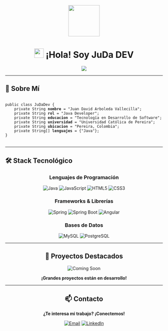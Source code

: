<div align="center">
  <img src="https://media.giphy.com/media/L1R1tvI9svkIWwpVYr/giphy.gif" width="100"/>
</div>

<h1 align="center">
  <img src="https://media.giphy.com/media/hvRJCLFzcasrR4ia7z/giphy.gif" width="30px"/>
  ¡Hola! Soy JuDa DEV
</h1>

<div align="center">
  <img src="https://readme-typing-svg.herokuapp.com/?lines=Java+Developer;Siempre+Aprendiendo!&font=Fira%20Code&center=true&width=440&height=45&color=f75c7e&vCenter=true&size=22">
</div>

---

## 🚀 Sobre Mí

<pre>
<code>
public class JuDaDev {
    private String <strong>nombre</strong> = "Juan David Arboleda Vallecilla";
    private String <strong>rol</strong> = "Java Developer";
    private String <strong>educacion</strong> = "Tecnología en Desarrollo de Software";
    private String <strong>universidad</strong> = "Universidad Católica de Pereira";
    private String <strong>ubicacion</strong> = "Pereira, Colombia";
    private String[] <strong>lenguajes</strong> = {"Java"};
}
</code>
</pre>


---

## 🛠️ Stack Tecnológico

<div align="center">

### Lenguajes de Programación
![Java](https://img.shields.io/badge/Java-ED8B00?style=for-the-badge&logo=openjdk&logoColor=white)
![JavaScript](https://img.shields.io/badge/JavaScript-F7DF1E?style=for-the-badge&logo=javascript&logoColor=black)
![HTML5](https://img.shields.io/badge/HTML5-E34F26?style=for-the-badge&logo=html5&logoColor=white)
![CSS3](https://img.shields.io/badge/CSS3-1572B6?style=for-the-badge&logo=css3&logoColor=white)

### Frameworks & Librerías
![Spring](https://img.shields.io/badge/Spring-6DB33F?style=for-the-badge&logo=spring&logoColor=white)
![Spring Boot](https://img.shields.io/badge/Spring_Boot-F2F4F9?style=for-the-badge&logo=spring-boot)
![Angular](https://img.shields.io/badge/Angular-DD0031?style=for-the-badge&logo=angular&logoColor=white)

### Bases de Datos
![MySQL](https://img.shields.io/badge/MySQL-005C84?style=for-the-badge&logo=mysql&logoColor=white)
![PostgreSQL](https://img.shields.io/badge/PostgreSQL-316192?style=for-the-badge&logo=postgresql&logoColor=white)

---

## 🎯 Proyectos Destacados

<div align="center">

<!-- [![Readme Card](https://github-readme-stats.vercel.app/api/pin/?username=tu-username&repo=nombre-proyecto-1&theme=radical&hide_border=true&bg_color=0D1117)](https://github.com/tu-username/nombre-proyecto-1) -->

<!-- [![Readme Card](https://github-readme-stats.vercel.app/api/pin/?username=tu-username&repo=nombre-proyecto-2&theme=radical&hide_border=true&bg_color=0D1117)](https://github.com/tu-username/nombre-proyecto-2) -->

![Coming Soon](https://img.shields.io/badge/Próximamente-FF6B6B?style=for-the-badge&logo=rocket&logoColor=white)

**¡Grandes proyectos están en desarrollo!**

</div>

---

## 📫 Contacto

<div align="center">

**¿Te interesa mi trabajo? ¡Conectemos!**

[![Email](https://img.shields.io/badge/Email-D14836?style=for-the-badge&logo=gmail&logoColor=white)](mailto:juandavidvallecilla@hotmail.com)
[![LinkedIn](https://img.shields.io/badge/LinkedIn-0077B5?style=for-the-badge&logo=linkedin&logoColor=white)](https://linkedin.com/in/judadev)

</div>
